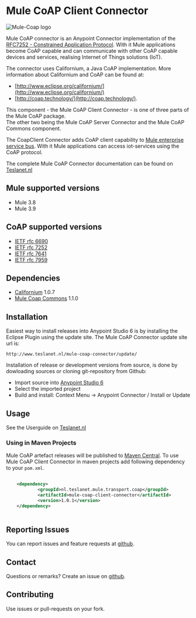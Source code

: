 # Mule CoAP Client Connector
![Mule-Coap logo](icons/coap-client-logo.svg)

Mule CoAP connector is an Anypoint Connector implementation of the [RFC7252 - Constrained Application Protocol](http://tools.ietf.org/html/rfc7252). 
With it Mule applications become CoAP capable and can communicate with other CoAP capable devices and services, realising Internet of Things solutions (IoT). 

The connector uses Californium, a Java CoAP implementation. More information about Californium and CoAP can be found at:

* [http://www.eclipse.org/californium/](http://www.eclipse.org/californium/)
* [http://coap.technology/](http://coap.technology/).

This component - the Mule CoAP Client Connector - is one of three parts of the Mule CoAP package.  
The other two being the Mule CoAP Server Connector and the Mule CoAP Commons component. 

The CoapClient Connector adds CoAP client capability to [Mule enterprise service bus](https://www.mulesoft.com/).
With it Mule applications can access iot-services using the CoAP protocol. 

The complete Mule CoAP Connector documentation can be found on [Teslanet.nl](http://www.teslanet.nl)

## Mule supported versions
* Mule 3.8
* Mule 3.9

## CoAP supported versions
* [IETF rfc 6690](https://tools.ietf.org/html/rfc6690)
* [IETF rfc 7252](https://tools.ietf.org/html/rfc7252)
* [IETF rfc 7641](https://tools.ietf.org/html/rfc7641)
* [IETF rfc 7959](https://tools.ietf.org/html/rfc7959)

## Dependencies
* [Californium](https://www.eclipse.org/californium/) 1.0.7
* [Mule Coap Commons](https://github.com/teslanet-nl/mule-coap-commons) 1.1.0 

## Installation

Easiest way to install releases into Anypoint Studio 6 is by installing the Eclipse Plugin using the update site. 
The Mule CoAP Connector update site url is:

```
http://www.teslanet.nl/mule-coap-connector/update/
```

Installation of release or development versions from source, is done by dowloading sources or cloning git-repository from Github:

* Import source into [Anypoint Studio 6](https://www.mulesoft.com/platform/studio)
* Select the imported project
* Build and install: Context Menu -> Anypoint Connector / Install or Update


## Usage
See the Userguide on [Teslanet.nl](http://www.teslanet.nl/mule-coap-client-connector_1_0/doc/userguide/index.xhtml)

### Using in Maven Projects

Mule CoAP artefact releases will be published to [Maven Central](http://search.maven.org/#search%7Cga%7C1%7Cmule-coap-server).
To use Mule CoAP Client Connector in maven projects add following dependency
to your `pom.xml`.

```xml
  
    <dependency>
            <groupId>nl.teslanet.mule.transport.coap</groupId>
            <artifactId>mule-coap-client-connector</artifactId>
            <version>1.0.1</version>
    </dependency>
  
```

## Reporting Issues

You can report issues and feature requests at [github](https://github.com/teslanet-nl/mule-coap-client-connector/issues).

## Contact

Questions or remarks? Create an issue on [github](https://github.com/teslanet-nl/mule-coap-client-connector/issues).

## Contributing

Use issues or pull-requests on your fork.
